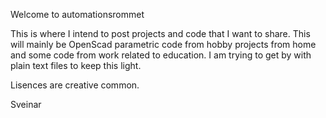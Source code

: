Welcome to automationsrommet

This is where I intend to post projects and code that I want to share. 
This will mainly be OpenScad parametric code from hobby projects from home and some code from work related to education.
I am trying to get by with plain text files to keep this light.

Lisences are creative common.

Sveinar
